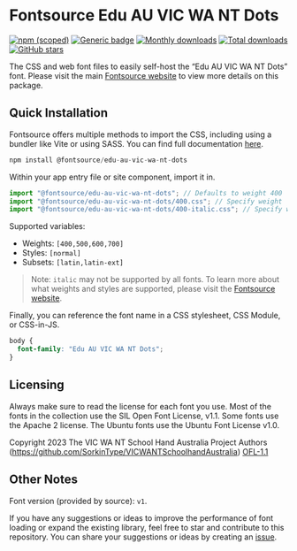 # Fontsource Edu AU VIC WA NT Dots

[![npm (scoped)](https://img.shields.io/npm/v/@fontsource/edu-au-vic-wa-nt-dots?color=brightgreen)](https://www.npmjs.com/package/@fontsource/edu-au-vic-wa-nt-dots) [![Generic badge](https://img.shields.io/badge/fontsource-passing-brightgreen)](https://github.com/fontsource/fontsource) [![Monthly downloads](https://badgen.net/npm/dm/@fontsource/edu-au-vic-wa-nt-dots)](https://github.com/fontsource/fontsource) [![Total downloads](https://badgen.net/npm/dt/@fontsource/edu-au-vic-wa-nt-dots)](https://github.com/fontsource/fontsource) [![GitHub stars](https://img.shields.io/github/stars/fontsource/fontsource.svg?style=social&label=Star)](https://github.com/fontsource/fontsource/stargazers)

The CSS and web font files to easily self-host the “Edu AU VIC WA NT Dots” font. Please visit the main [Fontsource website](https://fontsource.org/fonts/edu-au-vic-wa-nt-dots) to view more details on this package.

## Quick Installation

Fontsource offers multiple methods to import the CSS, including using a bundler like Vite or using SASS. You can find full documentation [here](https://fontsource.org/docs/getting-started/introduction).

```javascript
npm install @fontsource/edu-au-vic-wa-nt-dots
```

Within your app entry file or site component, import it in.

```javascript
import "@fontsource/edu-au-vic-wa-nt-dots"; // Defaults to weight 400
import "@fontsource/edu-au-vic-wa-nt-dots/400.css"; // Specify weight
import "@fontsource/edu-au-vic-wa-nt-dots/400-italic.css"; // Specify weight and style
```

Supported variables:
- Weights: `[400,500,600,700]`
- Styles: `[normal]`
- Subsets: `[latin,latin-ext]`

> Note: `italic` may not be supported by all fonts. To learn more about what weights and styles are supported, please visit the [Fontsource website](https://fontsource.org/fonts/edu-au-vic-wa-nt-dots).

Finally, you can reference the font name in a CSS stylesheet, CSS Module, or CSS-in-JS.

```css
body {
  font-family: "Edu AU VIC WA NT Dots";
}
```

## Licensing
Always make sure to read the license for each font you use. Most of the fonts in the collection use the SIL Open Font License, v1.1. Some fonts use the Apache 2 license. The Ubuntu fonts use the Ubuntu Font License v1.0.

Copyright 2023 The VIC WA NT School Hand Australia Project Authors (https://github.com/SorkinType/VICWANTSchoolhandAustralia)
[OFL-1.1](http://scripts.sil.org/OFL)

## Other Notes
Font version (provided by source): `v1`.

If you have any suggestions or ideas to improve the performance of font loading or expand the existing library, feel free to star and contribute to this repository. You can share your suggestions or ideas by creating an [issue](https://github.com/fontsource/fontsource/issues).